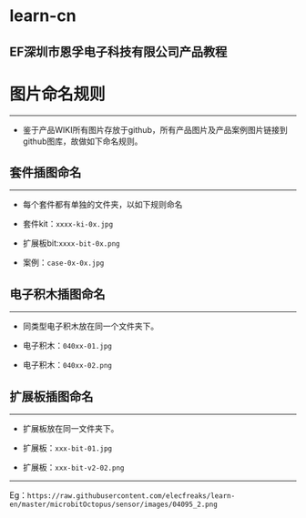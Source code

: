 # learn-cn
## EF深圳市恩孚电子科技有限公司产品教程

# 图片命名规则
---
- 鉴于产品WIKI所有图片存放于github，所有产品图片及产品案例图片链接到github图库，故做如下命名规则。

## 套件插图命名
---
- 每个套件都有单独的文件夹，以如下规则命名

- 套件kit：`xxxx-ki-0x.jpg`

- 扩展板bit:`xxxx-bit-0x.png`

- 案例：`case-0x-0x.jpg`


## 电子积木插图命名
---
- 同类型电子积木放在同一个文件夹下。

- 电子积木：`040xx-01.jpg`

- 电子积木：`040xx-02.png`

## 扩展板插图命名
---
- 扩展板放在同一文件夹下。

- 扩展板：`xxx-bit-01.jpg`

- 扩展板：`xxx-bit-v2-02.png`

---

Eg：`https://raw.githubusercontent.com/elecfreaks/learn-en/master/microbitOctopus/sensor/images/04095_2.png`
